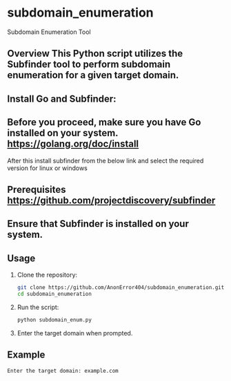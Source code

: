 # subdomain_enumeration
 Subdomain Enumeration Tool 
 ## Overview  This Python script utilizes the Subfinder tool to perform subdomain enumeration for a given target domain.  
## Install Go and Subfinder:

## Before you proceed, make sure you have Go installed on your system. https://golang.org/doc/install

After this install subfinder from the below link and select the required version for linux or windows
 
## Prerequisites  https://github.com/projectdiscovery/subfinder 

## Ensure that Subfinder is installed on your system. 

## Usage

1. Clone the repository:

    ```bash
    git clone https://github.com/AnonError404/subdomain_enumeration.git
    cd subdomain_enumeration
    ```

2. Run the script:

    ```bash
    python subdomain_enum.py
    ```

3. Enter the target domain when prompted.

## Example

```bash
Enter the target domain: example.com
